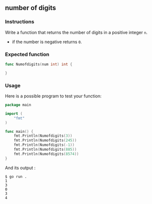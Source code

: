 ## number of digits

### Instructions

Write a function that returns the number of digits in a positive integer `n`.
- if the number is negative returns `0`.

### Expected function

```go
func Numofdigits(num int) int {

}
```

### Usage

Here is a possible program to test your function:

```go
package main

import (
	"fmt"
)

func main() {
	fmt.Println(Numofdigits(3))
	fmt.Println(Numofdigits(245))
	fmt.Println(Numofdigits(-1))
	fmt.Println(Numofdigits(885))
	fmt.Println(Numofdigits(8574))
}
```

And its output :

```console
$ go run .
1
3
0
3
4
